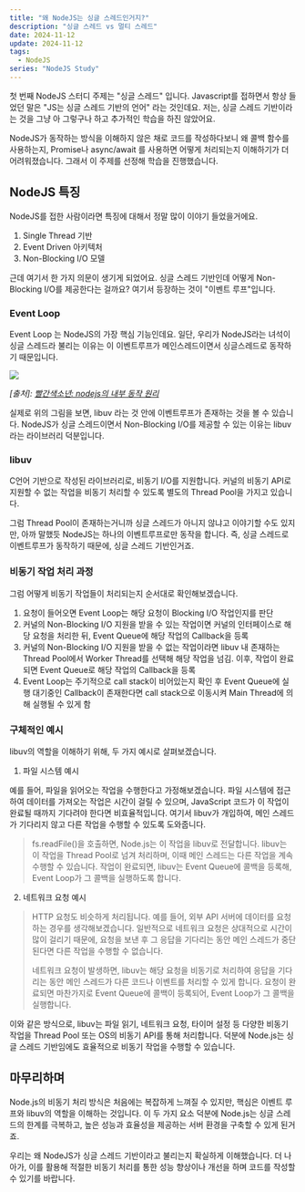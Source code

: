 ```yaml
---
title: "왜 NodeJS는 싱글 스레드인거지?"
description: "싱글 스레드 vs 멀티 스레드"
date: 2024-11-12
update: 2024-11-12
tags:
  - NodeJS
series: "NodeJS Study"
---
```


첫 번째 NodeJS 스터디 주제는 "싱글 스레드" 입니다. Javascript를 접하면서 항상 들었던 말은 "JS는 싱글 스레드 기반의 언어" 라는 것인데요. 저는, 싱글 스레드 기반이라는 것을 그냥 아 그렇구나 하고 추가적인 학습을 하진 않았어요. 

NodeJS가 동작하는 방식을 이해하지 않은 채로 코드를 작성하다보니 왜 콜백 함수를 사용하는지, Promise나 async/await 를 사용하면 어떻게 처리되는지 이해하기가 더 어려워졌습니다. 그래서 이 주제를 선정해 학습을 진행했습니다.

## NodeJS 특징

NodeJS를 접한 사람이라면 특징에 대해서 정말 많이 이야기 들었을거에요.

1. Single Thread 기반
2. Event Driven 아키텍처
3. Non-Blocking I/O 모델

근데 여기서 한 가지 의문이 생기게 되었어요. 싱글 스레드 기반인데 어떻게 Non-Blocking I/O를 제공한다는 걸까요? 여기서 등장하는 것이 "이벤트 루프"입니다. 

### Event Loop

Event Loop 는 NodeJS의 가장 핵심 기능인데요. 일단, 우리가 NodeJS라는 녀석이 싱글 스레드라 불리는 이유는 이 이벤트루프가 메인스레드이면서 싱글스레드로 동작하기 때문입니다. 

![](https://i.imgur.com/OBzGOi7.png)

_[출처]: [빨간색소년: nodejs의 내부 동작 원리](https://sjh836.tistory.com/149?source=post_page-----bb68434027a3--------------------------------)_

실제로 위의 그림을 보면, libuv 라는 것 안에 이벤트루프가 존재하는 것을 볼 수 있습니다. NodeJS가 싱글 스레드이면서 Non-Blocking I/O를 제공할 수 있는 이유는 libuv 라는 라이브러리 덕분입니다.

### libuv

C언어 기반으로 작성된 라이브러리로, 비동기 I/O를 지원합니다. 커널의 비동기 API로 지원할 수 없는 작업을 비동기 처리할 수 있도록 별도의 Thread Pool을 가지고 있습니다.

그럼 Thread Pool이 존재하는거니까 싱글 스레드가 아니지 않냐고 이야기할 수도 있지만, 아까 말했듯 NodeJS는 하나의 이벤트루프로만 동작을 합니다. 즉, 싱글 스레드로 이벤트루프가 동작하기 때문에, 싱글 스레드 기반인거죠.

### 비동기 작업 처리 과정

그럼 어떻게 비동기 작업들이 처리되는지 순서대로 확인해보겠습니다.

1. 요청이 들어오면 Event Loop는 해당 요청이 Blocking I/O 작업인지를 판단
2. 커널의 Non-Blocking I/O 지원을 받을 수 있는 작업이면 커널의 인터페이스로 해당 요청을 처리한 뒤, Event Queue에 해당 작업의 Callback을 등록
3. 커널의 Non-Blocking I/O 지원을 받을 수 없는 작업이라면 libuv 내 존재하는 Thread Pool에서 Worker Thread를 선택해 해당 작업을 넘김. 이후, 작업이 완료되면 Event Queue로 해당 작업의 Callback을 등록
4. Event Loop는 주기적으로 call stack이 비어있는지 확인 후 Event Queue에 실행 대기중인 Callback이 존재한다면 call stack으로 이동시켜 Main Thread에 의해 실행될 수 있게 함

### 구체적인 예시

libuv의 역할을 이해하기 위해, 두 가지 예시로 살펴보겠습니다.


1.	파일 시스템 예시

예를 들어, 파일을 읽어오는 작업을 수행한다고 가정해보겠습니다. 파일 시스템에 접근하여 데이터를 가져오는 작업은 시간이 걸릴 수 있으며, JavaScript 코드가 이 작업이 완료될 때까지 기다려야 한다면 비효율적입니다. 여기서 libuv가 개입하여, 메인 스레드가 기다리지 않고 다른 작업을 수행할 수 있도록 도와줍니다.


>fs.readFile()을 호출하면, Node.js는 이 작업을 libuv로 전달합니다. libuv는 이 작업을 Thread Pool로 넘겨 처리하며, 이때 메인 스레드는 다른 작업을 계속 수행할 수 있습니다. 작업이 완료되면, libuv는 Event Queue에 콜백을 등록해, Event Loop가 그 콜백을 실행하도록 합니다.
	
2.	네트워크 요청 예시

>HTTP 요청도 비슷하게 처리됩니다. 예를 들어, 외부 API 서버에 데이터를 요청하는 경우를 생각해보겠습니다. 일반적으로 네트워크 요청은 상대적으로 시간이 많이 걸리기 때문에, 요청을 보낸 후 그 응답을 기다리는 동안 메인 스레드가 중단된다면 다른 작업을 수행할 수 없습니다.
>
>네트워크 요청이 발생하면, libuv는 해당 요청을 비동기로 처리하여 응답을 기다리는 동안 메인 스레드가 다른 코드나 이벤트를 처리할 수 있게 합니다. 요청이 완료되면 마찬가지로 Event Queue에 콜백이 등록되어, Event Loop가 그 콜백을 실행합니다.

이와 같은 방식으로, libuv는 파일 읽기, 네트워크 요청, 타이머 설정 등 다양한 비동기 작업을 Thread Pool 또는 OS의 비동기 API를 통해 처리합니다. 덕분에 Node.js는 싱글 스레드 기반임에도 효율적으로 비동기 작업을 수행할 수 있습니다.

## 마무리하며

Node.js의 비동기 처리 방식은 처음에는 복잡하게 느껴질 수 있지만, 핵심은 이벤트 루프와 libuv의 역할을 이해하는 것입니다. 이 두 가지 요소 덕분에 Node.js는 싱글 스레드의 한계를 극복하고, 높은 성능과 효율성을 제공하는 서버 환경을 구축할 수 있게 된거죠.

우리는 왜 NodeJS가 싱글 스레드 기반이라고 불리는지 확실하게 이해했습니다. 더 나아가, 이를 활용해 적절한 비동기 처리를 통한 성능 향상이나 개선을 하며 코드를 작성할 수 있기를 바랍니다.
 